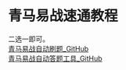 # 青马易战速通教程

二选一即可。  
[青马易战自动刷题_GitHub](https://github.com/shibig666/QMYZ)  
[青马易战自动答题工具_GitHub](https://github.com/Xuuyuan/QingmaKiller)

